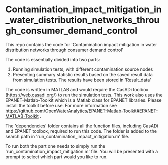 # Contamination_impact_mitigation_in_water_distribution_networks_through_consumer_demand_control
This repo contains the code for 'Contamination impact mitigation in water distribution networks through consumer demand control'

The code is essentially divided into two parts:
1. Running simulation tests, with different contamination source nodes
2. Presenting summary statistic results based on the saved result data from simulation tests. The results have been stored in 'Result_data'

The code is written in MATLAB and would require the CasADi toolbox (https://web.casadi.org/) to run the simulation tests.
This work also uses the EPANET-Matlab-Toolkit which is a Matlab class for EPANET libraries. Please install the toolkit before use. For more information see https://github.com/OpenWaterAnalytics/EPANET-Matlab-Toolkit#EPANET-MATLAB-Toolkit .

The 'dependencies' folder contains all the function files, including CasADi and EPANET toolbox, required to run this code. The folder is added to the search path in 'run_contamination_impact_mitigation.m' file.

To run both the part one needs to simply run the 'run_contamination_impact_mitigation.m' file. You will be presented with a prompt to select which part would you like to run.

